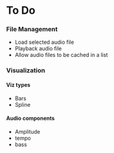 <h1>To Do</h1>
<h3>File Management</h3>
<ul>
  <li>Load selected audio file</li>
  <li>Playback audio file</li>
  <li>Allow audio files to be cached in a list</li>
</ul>
<h3>Visualization</h3>
<h4>Viz types</h4>
<ul>
  <li>Bars</li>
  <li>Spline</li>
</ul>
<h4>Audio components</h4>
<ul>
  <li>Amplitude</li>
  <li>tempo</li>
  <li>bass</li>
</ul>
